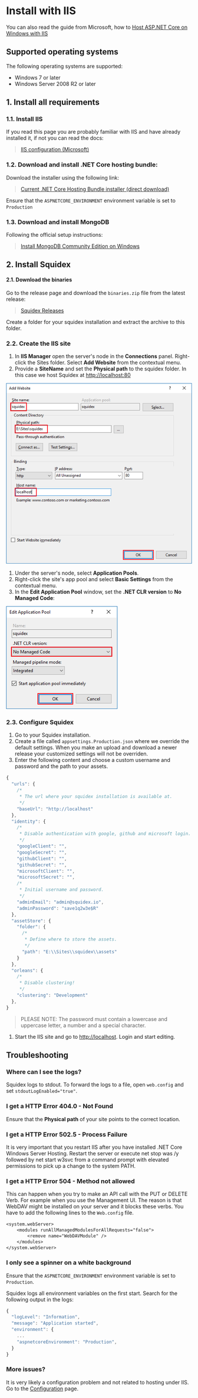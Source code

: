 # Install with IIS

You can also read the guide from Microsoft, how to [Host ASP.NET Core on Windows with IIS](https://docs.microsoft.com/en-US/aspnet/core/host-and-deploy/iis/?view=aspnetcore-2.2#install-the-net-core-hosting-bundle)

## Supported operating systems

The following operating systems are supported:

* Windows 7 or later
* Windows Server 2008 R2 or later

## 1. Install all requirements

### 1.1. Install IIS

If you read this page you are probably familiar with IIS and have already installed it, if not you can read the docs:

> [IIS configuration \(Microsoft\)](https://docs.microsoft.com/en-US/aspnet/core/host-and-deploy/iis/?view=aspnetcore-2.2#iis-configuration)

### 1.2. Download and install .NET Core hosting bundle:

Download the installer using the following link:

> [Current .NET Core Hosting Bundle installer \(direct download\)](https://dotnet.microsoft.com/download/thank-you/dotnet-runtime-2.2.0-windows-hosting-bundle-installer)

Ensure that the `ASPNETCORE_ENVIRONMENT` environment variable is set to `Production`

### 1.3. Download and install MongoDB

Following the official setup instructions:

> [Install MongoDB Community Edition on Windows](https://docs.mongodb.com/manual/tutorial/install-mongodb-on-windows/)

## 2. Install Squidex

#### 2.1. Download the binaries

Go to the release page and download the `binaries.zip` file from the latest release:

> [Squidex Releases](https://github.com/Squidex/squidex/releases)

Create a folder for your squidex installation and extract the archive to this folder.

### 2.2. Create the IIS site

1. In **IIS Manager** open the server's node in the **Connections** panel. Right-click the Sites folder. Select **Add Website** from the contextual menu.
2. Provide a **SiteName** and set the **Physical path** to the squidex folder. In this case we host Squidex at [http://localhost:80](http://localhost:80)

![IIS Site configuration](../../.gitbook/assets/site.png)

1. Under the server's node, select **Application Pools**.
2. Right-click the site's app pool and select **Basic Settings** from the contextual menu.
3. In the **Edit Application Pool** window, set the **.NET CLR version** to **No Managed Code**:

![IIS Application pool](../../.gitbook/assets/pool.png)

### 2.3. Configure Squidex

1. Go to your Squidex installation.
2. Create a file called `appsettings.Production.json` where we override the default settings. When you make an upload and download a newer release your customized settings will not be overriden.
3. Enter the following content and choose a custom username and password and the path to your assets.

```javascript
{
  "urls": {
    /*
     * The url where your squidex installation is available at.
     */
    "baseUrl": "http://localhost"
  },
  "identity": {
    /*
     * Disable authentication with google, github and microsoft login.
     */
    "googleClient": "",
    "googleSecret": "",
    "githubClient": "",
    "githubSecret": "",
    "microsoftClient": "",
    "microsoftSecret": "",
    /*
     * Initial username and password.
     */
    "adminEmail": "admin@squidex.io",
    "adminPassword": "save1q2w3e$R"
  },
  "assetStore": {
    "folder": {
      /*
       * Define where to store the assets.
       */
      "path": "E:\\Sites\\squidex\\assets"
    }
  },
  "orleans": {
    /*
     * Disable clustering!
     */
    "clustering": "Development"
  },
}
```

> PLEASE NOTE: The password must contain a lowercase and uppercase letter, a number and a special character.

1. Start the IIS site and go to [http://localhost](http://localhost). Login and start editing.

## Troubleshooting

### Where can I see the logs?

Squidex logs to stdout. To forward the logs to a file, open `web.config` and set `stdoutLogEnabled="true"`.

### I get a HTTP Error 404.0 - Not Found

Ensure that the **Physical path** of your site points to the correct location.

### I get a HTTP Error 502.5 - Process Failure

It is very important that you restart IIS after you have installed .NET Core Windows Server Hosting. Restart the server or execute net stop was /y followed by net start w3svc from a command prompt with elevated permissions to pick up a change to the system PATH.

### I get a HTTP Error 504 - Method not allowed

This can happen when you try to make an API call with the PUT or DELETE Verb. For example when you use the Management UI. The reason is that WebDAV might be installed on your server and it blocks these verbs. You have to add the following lines to the `Web.config` file.

```markup
<system.webServer>
    <modules runAllManagedModulesForAllRequests="false">
        <remove name="WebDAVModule" />
    </modules>
</system.webServer>
```

### I only see a spinner on a white background

Ensure that the `ASPNETCORE_ENVIRONMENT` environment variable is set to `Production`.

Squidex logs all environment variables on the first start. Search for the following output in the logs:

```javascript
{
  "logLevel": "Information",
  "message": "Application started",
  "environment": {
    ...
    "aspnetcoreEnvironment": "Production",
  }
}
```

### More issues?

It is very likely a configuration problem and not related to hosting under IIS. Go to the [Configuration](configuration.md) page.

